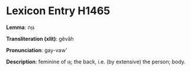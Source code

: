 # Lexicon Entry H1465

**Lemma**: גֵּוָה

**Transliteration (xlit)**: gêvâh

**Pronunciation**: gay-vaw'

**Description**:
feminine of גֵּו; the back, i.e. (by extensive) the person; body.
